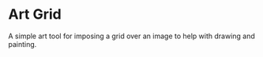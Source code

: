 # Art Grid

A simple art tool for imposing a grid over an image to help with drawing and painting.


